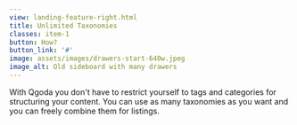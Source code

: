 ```yaml
---
view: landing-feature-right.html
title: Unlimited Taxonomies
classes: item-1
button: How?
button_link: '#'
image: assets/images/drawers-start-640w.jpeg
image_alt: Old sideboard with many drawers
---
```

With Qgoda you don't have to restrict yourself to tags and categories for 
structuring your content. You can use as many taxonomies as you want and you 
can freely combine them for listings.
